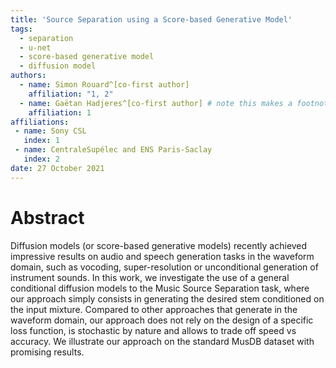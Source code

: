 ```yaml
---
title: 'Source Separation using a Score-based Generative Model'
tags:
  - separation
  - u-net
  - score-based generative model
  - diffusion model
authors:
  - name: Simon Rouard^[co-first author] 
    affiliation: "1, 2" 
  - name: Gaëtan Hadjeres^[co-first author] # note this makes a footnote saying 'co-first author'
    affiliation: 1
affiliations:
 - name: Sony CSL
   index: 1
 - name: CentraleSupélec and ENS Paris-Saclay 
   index: 2
date: 27 October 2021
---
```


# Abstract
Diffusion models (or score-based generative models) recently achieved impressive results on audio and speech generation tasks in the waveform domain, such as vocoding, super-resolution or unconditional generation of instrument sounds. In this work, we investigate the use of a general conditional diffusion models to the Music Source Separation task, where our approach simply consists in generating the desired stem conditioned on the input mixture. Compared to other approaches that generate in the waveform domain, our approach does not rely on the design of a specific loss function, is stochastic by nature and allows to trade off speed vs accuracy. We illustrate our approach on the standard MusDB dataset with promising results.
